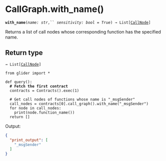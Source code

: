 # CallGraph.with\_name()

**`with_name`**`(`_`name: str`_`,`` `_`sensitivity: bool = True`_`) → List[`[`CallNode`](../callnode/)`]`

Returns a list of call nodes whose corresponding function has the specified name.

## Return type

`→ List[`[`CallNode`](../callnode/)`]`

<pre class="language-python"><code class="lang-python">from glider import *

def query():
<strong>  # Fetch the first contract
</strong>  contracts = Contracts().exec(1)
  
  # Get call nodes of functions whose name is "_msgSender"
  call_nodes = contracts[0].call_graph().with_name("_msgSender")
  for node in call_nodes:
    print(node.function_name())
  return []
</code></pre>

Output:

```json
{
  "print_output": [
    "_msgSender"
  ]
}
```
